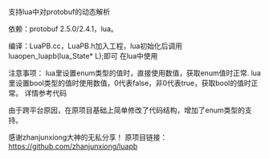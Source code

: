 支持lua中对protobuf的动态解析

依赖：protobuf 2.5.0/2.4.1，lua。

编译：LuaPB.cc，LuaPB.h加入工程，lua初始化后调用luaopen_luapb(lua_State* L);即可
	  在lua中使用

注意事项：
	lua里设置enum类型的值时，直接使用数值，获取enum值时正常.
	lua里设置bool类型的值时使用数值，0代表false，非0代表true，获取bool的值时正常。
	详情参考代码
	
由于跨平台原因，在原项目基础上简单修改了代码结构，增加了enum类型的支持。

感谢zhanjunxiong大神的无私分享！
原项目链接： https://github.com/zhanjunxiong/luapb
